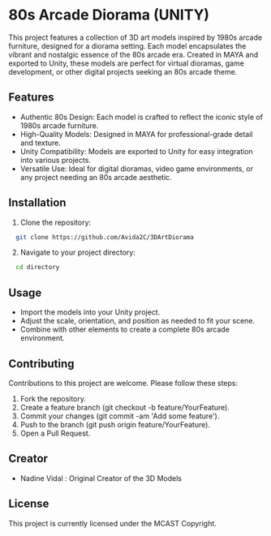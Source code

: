 
# 80s Arcade Diorama (UNITY)

This project features a collection of 3D art models inspired by 1980s arcade furniture, designed for a diorama setting. Each model encapsulates the vibrant and nostalgic essence of the 80s arcade era. Created in MAYA and exported to Unity, these models are perfect for virtual dioramas, game development, or other digital projects seeking an 80s arcade theme.
## Features

- Authentic 80s Design: Each model is crafted to reflect the iconic style of 1980s arcade furniture.
- High-Quality Models: Designed in MAYA for professional-grade detail and texture.
- Unity Compatibility: Models are exported to Unity for easy integration into various projects.
- Versatile Use: Ideal for digital dioramas, video game environments, or any project needing an 80s arcade aesthetic.


## Installation

1. Clone the repository:
```bash
  git clone https://github.com/Avida2C/3DArtDiorama
```

2. Navigate to your project directory:
```bash
  cd directory
```
    
## Usage

- Import the models into your Unity project.
- Adjust the scale, orientation, and position as needed to fit your scene.
- Combine with other elements to create a complete 80s arcade environment.


## Contributing

Contributions to this project are welcome. Please follow these steps:

1. Fork the repository.
2. Create a feature branch (git checkout -b feature/YourFeature).
3. Commit your changes (git commit -am 'Add some feature').
4. Push to the branch (git push origin feature/YourFeature).
5. Open a Pull Request.
## Creator

- Nadine Vidal : Original Creator of the 3D Models


## License

This project is currently licensed under the MCAST Copyright.
